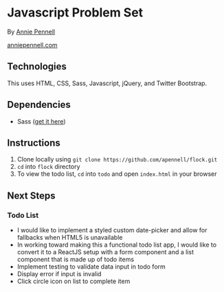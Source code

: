 # Javascript Problem Set

By [Annie Pennell](https://www.linkedin.com/in/anniepennell/)

[anniepennell.com](http://anniepennell.com/)

## Technologies 

This uses HTML, CSS, Sass, Javascript, jQuery, and Twitter Bootstrap.

## Dependencies
* Sass ([get it here](http://sass-lang.com/install))

## Instructions

1. Clone locally using `git clone https://github.com/apennell/flock.git`
2. `cd` into `flock` directory
3. To view the todo list, `cd` into `todo` and open `index.html` in your browser

## Next Steps

### Todo List

* I would like to implement a styled custom date-picker and allow for fallbacks when HTML5 is unavailable
* In working toward making this a functional todo list app, I would like to convert it to a ReactJS setup with a form component and a list component that is made up of todo items
* Implement testing to validate data input in todo form
* Display error if input is invalid
* Click circle icon on list to complete item
